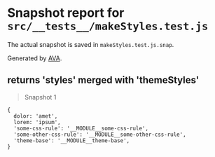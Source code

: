 # Snapshot report for `src/__tests__/makeStyles.test.js`

The actual snapshot is saved in `makeStyles.test.js.snap`.

Generated by [AVA](https://ava.li).

## returns 'styles' merged with 'themeStyles'

> Snapshot 1

    {
      dolor: 'amet',
      lorem: 'ipsum',
      'some-css-rule': '__MODULE__some-css-rule',
      'some-other-css-rule': '__MODULE__some-other-css-rule',
      'theme-base': '__MODULE__theme-base',
    }
